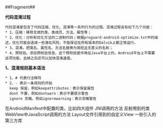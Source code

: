 ##Fragment##

**代码混淆过程**

	代码混淆是包含了代码压缩、优化、混淆等一系列行为的过程。混淆过程会有如下几个功能：
	* 1、压缩：移除无效的类、类成员、方法、属性等；
	* 2、优化：分析和优化方法的二进制代码；根据proguard-android-optimize.txt中的描述，优化可能会造成一些潜在风险，不能保证在所有版本的Dalvik上都正常运行。
	* 3、混淆。把类名、属性名、方法名替换为简短且无意义的名称；
	* 4、预校验。添加预校验信息。这个预校验是作用在Java平台上的，Android平台上不需要这项功能，去掉之后还可以加快混淆速度。

**1、混淆规则基本语法**
	
	* 1、# 代表行注释符
	* 2、- 表示一条规则的开始
	  keep 保留，例如keepattributes：表示保留属性
      dont 不要，例如dontwarn：表示不要提示警告
	  ignore 忽略，例如ignorewarning：表示忽略警告

在AndroidManifest中配置的类，比如四大组件
JNI调用的方法
反射用到的类
WebView中JavaScript调用的方法
Layout文件引用到的自定义View
一些引入的第三方库

